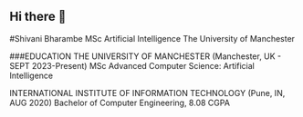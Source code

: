 ## Hi there 👋

<!--
**shivani7798/shivani7798** is a ✨ _special_ ✨ repository because its `README.md` (this file) appears on your GitHub profile.

Here are some ideas to get you started:

- 🔭 I’m currently working on ...
- 🌱 I’m currently learning ...
- 👯 I’m looking to collaborate on ...
- 🤔 I’m looking for help with ...
- 💬 Ask me about ...
- 📫 How to reach me: ...
- 😄 Pronouns: ...
- ⚡ Fun fact: ...
-->
#Shivani Bharambe
MSc Artificial Intelligence
The University of Manchester

###EDUCATION
THE UNIVERSITY OF MANCHESTER (Manchester, UK - SEPT 2023-Present)
MSc Advanced Computer Science: Artificial Intelligence

INTERNATIONAL INSTITUTE OF INFORMATION TECHNOLOGY (Pune, IN,  AUG 2020)
Bachelor of Computer Engineering, 8.08 CGPA

